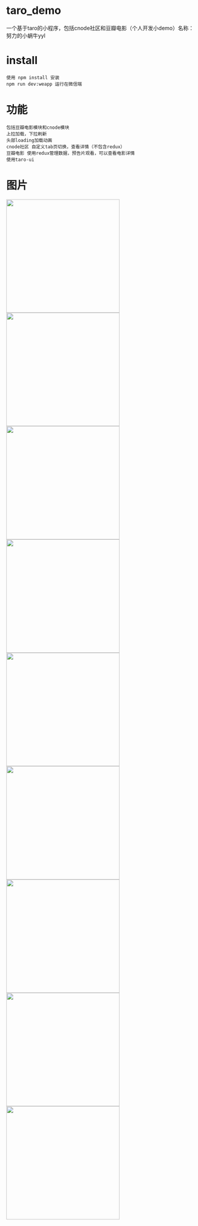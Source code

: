 # taro_demo
一个基于taro的小程序，包括cnode社区和豆瓣电影（个人开发小demo）名称：努力的小蜗牛yyl
# install
    使用 npm install 安装
    npm run dev:weapp 运行在微信端
# 功能
    包括豆瓣电影模块和cnode模块
    上拉加载，下拉刷新
    头部loading加载动画
    cnode社区 自定义tab页切换，查看详情（不包含redux）
    豆瓣电影 使用redux管理数据，预告片观看，可以查看电影详情
    使用taro-ui
# 图片   
<img src="https://github.com/yylsj0625/taro_demo/blob/master/src/assets/img/img1%20(1).png" width="300"><img src="https://github.com/yylsj0625/taro_demo/blob/master/src/assets/img/img1%20(2).png" width="300">
<img src="https://github.com/yylsj0625/taro_demo/blob/master/src/assets/img/img1%20(3).png" width="300">
<img src="https://github.com/yylsj0625/taro_demo/blob/master/src/assets/img/img1%20(4).png" width="300">
<img src="https://github.com/yylsj0625/taro_demo/blob/master/src/assets/img/img1%20(5).png" width="300">
<img src="https://github.com/yylsj0625/taro_demo/blob/master/src/assets/img/img1%20(6).png" width="300">
<img src="https://github.com/yylsj0625/taro_demo/blob/master/src/assets/img/img1%20(7).png" width="300">
<img src="https://github.com/yylsj0625/taro_demo/blob/master/src/assets/img/img1%20(8).png" width="300">
<img src="https://github.com/yylsj0625/taro_demo/blob/master/src/assets/img/img1%20(9).png" width="300">

